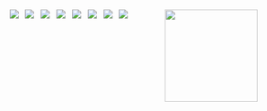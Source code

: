 ###


<img align='right' src="https://github-readme-stats.vercel.app/api?username=MythologyJH" height="165">

<p align="center">
<img src="https://img.shields.io/badge/flutter-ffffff?style=flat-square&logo=flutter&logoColor=blue"/></a> &nbsp
<img src="https://img.shields.io/badge/dart-ffffff?style=flat-square&logo=dart&logoColor=blue"/></a> &nbsp
<img src="https://img.shields.io/badge/Node.js-ffffff?style=flat-square&logo=Node.js&logoColor=green"/></a> &nbsp
<img src="https://img.shields.io/badge/HTML5-ffffff?style=flat-square&logo=HTML5&logoColor=orange"/></a> &nbsp
<img src="https://img.shields.io/badge/JavaScript-ffffff?style=flat-square&logo=JavaScript&logoColor=yellow"/></a> &nbsp
<img src="https://img.shields.io/badge/Amazon AWS-ffffff?style=flat-square&logo=Amazon AWS&logoColor=orange"/></a> &nbsp
<img src="https://img.shields.io/badge/Linux-ffffff?style=flat-square&logo=Linux&logoColor=black"/></a> &nbsp
<img src="https://img.shields.io/badge/Firebase-ffffff?style=flat-square&logo=Firebase&logoColor=orange"/></a>
